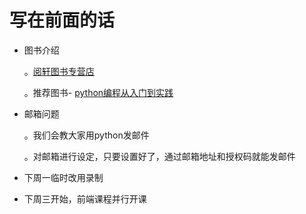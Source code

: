 # 写在前面的话
  -  图书介绍
  
      。[阅轩图书专营店](https://detail.tmll.com/item.htm?id=535882394166)
        
      。推荐图书- [python编程从入门到实践](https://detail.tmll.com/item.htm?id=535882394166)
  - 邮箱问题
  
      。我们会教大家用python发邮件
       
      。对邮箱进行设定，只要设置好了，通过邮箱地址和授权码就能发邮件
  - 下周一临时改用录制
  - 下周三开始，前端课程并行开课
